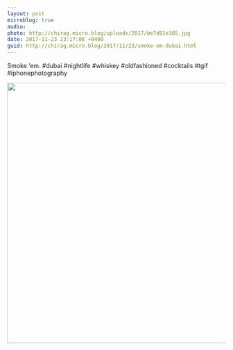 ```yaml
---
layout: post
microblog: true
audio: 
photo: http://chirag.micro.blog/uploads/2017/be7d81e385.jpg
date: 2017-11-23 23:17:06 +0400
guid: http://chirag.micro.blog/2017/11/23/smoke-em-dubai.html
---
```

Smoke ‘em. #dubai #nightlife #whiskey #oldfashioned #cocktails #tgif #iphonephotography

<img src="http://chirag.micro.blog/uploads/2017/be7d81e385.jpg" width="600" height="600" />
